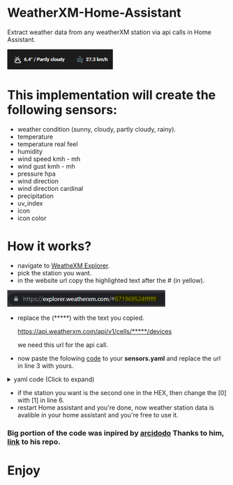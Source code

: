 # WeatherXM-Home-Assistant
Extract weather data from any weatherXM station via api calls in Home Assistant.

![Alt text](imgs/ha-img1.png "link")

# This implementation will create the following sensors:
* weather condition (sunny, cloudy, partly cloudy, rainy).
* temperature
* temperature real feel
* humidity
* wind speed kmh - mh
* wind gust kmh - mh
* pressure hpa
* wind direction
* wind direction cardinal
* precipitation
* uv_index
* icon 
* icon color

# How it works?
* navigate to [WeatheXM Explorer](https://explorer.weatherxm.com/).
* pick the station you want.
* in the website url copy the highlighted text after the # (in yellow).

![Alt text](imgs/link.png "link")

* replace the (*****) with the text you copied.

  https://api.weatherxm.com/api/v1/cells/*****/devices

  we need this url for the api call.
* now paste the folowing [code](sensors.yaml) to your **sensors.yaml** and replace the url in line 3 with yours.
<details>
  <summary> yaml code (Click to expand)</summary>
  
* paste this code to your **sensors.yaml**
  
  ```
    - platform: rest
      name: "weatherxm_sensor"
      resource: https://api.weatherxm.com/api/v1/cells/*****/devices
      scan_interval: 300
      value_template: "{{ value_json.value }}"
      json_attributes_path: $.[0].current_weather
      json_attributes:
        - temperature
        - feels_like
        - humidity
        - icon  
        - precipitation
        - pressure
        - uv_index
        - wind_direction
        - wind_gust
        - wind_speed
    
    - platform: template
      sensors:
        weatherxm_temperature:
          value_template: "{{ state_attr('sensor.weatherxm_sensor', 'temperature')|round(2)}}"
          device_class: temperature
          unit_of_measurement: "°C"
    
    - platform: template
      sensors:
        weatherxm_feels_like:
          value_template: "{{ state_attr('sensor.weatherxm_sensor', 'feels_like')|round(2)}}"
          device_class: temperature
          unit_of_measurement: "°C"
    
    - platform: template
      sensors:
        weatherxm_humidity:
          value_template: "{{ state_attr('sensor.weatherxm_sensor', 'humidity')|round(2)}}"
          device_class: humidity
          unit_of_measurement: "°%"
    
    - platform: template
      sensors:
        weatherxm_wind_speed_kmh:
          value_template: "{{ (state_attr('sensor.weatherxm_sensor', 'wind_speed') |float * 3.6) |round(2) }}"
          unit_of_measurement: "km/h"
    
    - platform: template
      sensors:
        weatherxm_wind_gust_kmh:
          value_template: "{{ (state_attr('sensor.weatherxm_sensor', 'wind_gust') |float * 3.6) |round(2) }}"
          unit_of_measurement: "km/h"
    
    - platform: template
      sensors:
        weatherxm_wind_speed_mph:
          value_template: "{{ (state_attr('sensor.weatherxm_sensor', 'wind_speed') |float / 1.60934) |round(2) }}"
          unit_of_measurement: "mph"
     
    - platform: template
      sensors:
        weatherxm_wind_gust_mph:
          value_template: "{{ (state_attr('sensor.weatherxm_sensor', 'wind_gust') |float / 1.60934) |round(2) }}"
          unit_of_measurement: "mph"
          
    - platform: template
      sensors:
        weatherxm_wind_direction:
          value_template: "{{ state_attr('sensor.weatherxm_sensor', 'wind_direction')}}"
          unit_of_measurement: "°"
    
    - platform: template
      sensors:
        weatherxm_pressure_hpa:
          value_template: "{{ state_attr('sensor.weatherxm_sensor', 'pressure')|round(0)}}"
          device_class: pressure
          unit_of_measurement: "°hPa"
          
    - platform: template
      sensors:
        weatherxm_wind_direction_cardinal:
          value_template: >
              {% set direction = ['N','NNE','NE','ENE','E','ESE','SE','SSE','S','SSW','SW','WSW','W','WNW','NW','NNW','N'] %}
              {% set degree = states('sensor.weatherxm_wind_direction')|float %}
                {{ direction[((degree+11.25)/22.5)|int] }}
    
    - platform: template
      sensors:
        weatherxm_precipitation:
          value_template: "{{ state_attr('sensor.weatherxm_sensor', 'precipitation')}}"
          device_class: precipitation_intensity
          unit_of_measurement: "mm/h"
    
    - platform: template
      sensors:
        weatherxm_uv_index:
          value_template: "{{ state_attr('sensor.weatherxm_sensor', 'uv_index')}}"
          unit_of_measurement: "UV Index"
    
    - platform: template
      sensors:
        weatherxm_weather_condition:
          value_template: >
              {% set state = state_attr('sensor.weatherxm_sensor', 'icon') %}
              {% if state == 'partly-cloudy-night' %} Partly cloudy
              {% elif state == 'partly-cloudy-day' %} Partly cloudy
              {% elif state == 'cloudy-night' %} Cloudy
              {% elif state == 'cloudy-day' %} Cloudy
              {% elif state == 'sunny' %} Sunny
              {% elif state == 'drizzle' %} Rainy
              {% elif state == 'rainy' %} Rainy
              {% elif state == 'unavailable' %} -
              {% elif state == 'Unavailable' %} -
              {% elif state == 'unknown' %} -
              {% elif state == 'Unknown' %} -
              {% endif %}
    
    - platform: template
      sensors:
        weatherxm_icon:
          friendly_name: 'weatherxm icon'
          value_template: >
              {% set state = state_attr('sensor.weatherxm_sensor', 'icon') %}
              {% if state == 'partly-cloudy-night' %} mdi:weather-night-partly-cloudy
              {% elif state == 'partly-cloudy-day' %} mdi:weather-partly-cloudy
              {% elif state == 'cloudy-night' %} mdi:weather-night-partly-cloudy
              {% elif state == 'cloudy-day' %} mdi:weather-cloudy
              {% elif state == 'sunny' %} mdi:weather-sunny
              {% elif state == 'drizzle' %} mdi:weather-pouring
              {% elif state == 'rainy' %} mdi:weather-pouring
              {% elif state == 'unavailable' %} mdi:reload
              {% elif state == 'Unavailable' %} mdi:reload
              {% elif state == 'unknown' %} mdi:reload
              {% elif state == 'Unknown' %} mdi:reload
              {% endif %}
    
    - platform: template
      sensors:
        weatherxm_icon_color:
          friendly_name: 'weatherxm icon color'
          value_template: >
              {% set state = state_attr('sensor.weatherxm_sensor', 'icon') %}
              {% if state == 'partly-cloudy-night' %} blue-grey
              {% elif state == 'partly-cloudy-day' %} white
              {% elif state == 'cloudy-night' %} blue-grey
              {% elif state == 'cloudy-day' %} white
              {% elif state == 'sunny' %} yellow
              {% elif state == 'drizzle' %} blue
              {% elif state == 'rainy' %} blue
              {% elif state == 'unavailable' %} grey
              {% elif state == 'Unavailable' %} grey
              {% elif state == 'unknown' %} grey
              {% elif state == 'Unknown' %} grey
              {% endif %}
  ```
</details>

* if the station you want is the second one in the HEX, then change the [0] with [1] in line 6.
* restart Home assistant and you're done, now weather station data is avalible in your home assistant and you're free to use it.

### Big portion of the code was inpired by [arcidodo](https://github.com/arcidodo) Thanks to him, [link](https://github.com/arcidodo/WeatherXM-Home-Assistant) to his repo.

# Enjoy
